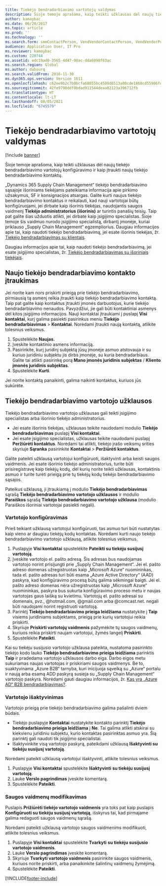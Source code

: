 ```yaml
---
title: Tiekėjo bendradarbiavimo vartotojų valdymas
description: Šioje temoje aprašoma, kaip teikti užklausas dėl naujų tiekėjo bendradarbiavimo vartotojų konfigūravimo ir kaip įtraukti naujų tiekėjo bendradarbiavimo kontaktų.
author: kamaybac
ms.date: 06/20/2017
ms.topic: article
ms.prod: ''
ms.technology: ''
ms.search.form: smmContactPerson, VendVendorContactPerson, VendVendorPortalUser
audience: Application User, IT Pro
ms.reviewer: kamaybac
ms.custom: 220744
ms.assetid: edc19ad0-3565-4d47-98ac-dda6098f63ac
ms.search.region: Global
ms.author: dabourq
ms.search.validFrom: 2016-11-30
ms.dyn365.ops.version: Version 1611
ms.openlocfilehash: c62ee9b2c7b0bcfa68055bc4509d6513a00cde1868cd55906fdc09130c85f8ed
ms.sourcegitcommit: 42fe9790ddf0bdad911544deaa82123a396712fb
ms.translationtype: HT
ms.contentlocale: lt-LT
ms.lasthandoff: 08/05/2021
ms.locfileid: "6745579"
---
```

# <a name="manage-vendor-collaboration-users"></a>Tiekėjo bendradarbiavimo vartotojų valdymas

[!include [banner](../includes/banner.md)]

Šioje temoje aprašoma, kaip teikti užklausas dėl naujų tiekėjo bendradarbiavimo vartotojų konfigūravimo ir kaip įtraukti naujų tiekėjo bendradarbiavimo kontaktų. 

„Dynamics 365 Supply Chain Management“ tiekėjo bendradarbiavimo sąsajoje išoriniams tiekėjams pateikiama informacija apie pirkimo užsakymus, SF ir konsignacijos atsargas. Galite kurti naujus tiekėjo bendradarbiavimo kontaktus ir reikalauti, kad nauji vartotojai būtų konfigūruojami, jei dirbate kaip išorinis tiekėjas, naudojantis saugos vaidmenį **Tiekėjo administratorius (išorinis)** ar turintis panašių teisių. Taip pat galite šias užduotis atlikti, jei dirbate kaip įsigijimo specialistas. Šioje temoje šis vaidmuo nurodo įsigijimo specialistą, dirbantį įmonėje, kuriai priklauso „Supply Chain Management“ egzempliorius. Daugiau informacijos apie tai, kaip naudoti tiekėjo bendradarbiavimą, jei esate išorinis tiekėjas, žr. [Tiekėjo bendradarbiavimas su klientais](vendor-collaboration-work-customers-dynamics-365-operations.md).  

Daugiau informacijos apie tai, kaip naudoti tiekėjo bendradarbiavimą, jei esate įsigijimo specialistas, žr. [Tiekėjo bendradarbiavimas su išoriniais tiekėjais](vendor-collaboration-work-external-vendors.md).

## <a name="add-new-vendor-collaboration-contacts"></a>Naujo tiekėjo bendradarbiavimo kontakto įtraukimas
Jei norite kam nors priskirti prieigą prie tiekėjo bendradarbiavimo, pirmiausią tą asmenį reikia įtraukti kaip tiekėjo bendradarbiavimo kontaktą. Taip pat galite kaip kontaktus įtraukti įmonės darbuotojus, kurie tiekėjo bendradarbiavimo nenaudos. Pavyzdžiui, jie gali būti kontaktiniai asmenys dėl kitos įsigijimo informacijos. Nauji kontaktai įtraukiami į puslapį **Visi kontaktai**, kurį galima pasiekti pasirinkus meniu **Tiekėjo bendradarbiavimas** &gt; **Kontaktai**. Norėdami įtraukti naują kontaktą, atlikite tolesnius veiksmus.

1.  Spustelėkite **Naujas.**
2.  Įveskite kontaktinio asmens informaciją.
3.  Pasirinkite, kurį juridinį subjektą jūsų įmonėje asmuo atstovauja ir su kuriuo juridiniu subjektu jis dirbs įmonėje, su kuria bendradarbiaus. Galite tai atlikti pasirinkę porą **Mano įmonės juridinis subjektas** / **Kliento įmonės juridinis subjektas**.
4.  Spustelėkite **Kurti**.

Jei norite kontaktą panaikinti, galima naikinti kontaktus, kuriuos jūs sukūrėte.

## <a name="vendor-collaboration-user-requests"></a>Tiekėjo bendradarbiavimo vartotojo užklausos
Tiekėjo bendradarbiavimo vartotojo užklausas gali teikti įsigijimo specialistas arba išorinio tiekėjo administratorius.

-   Jei esate išorinis tiekėjas, užklausas teikite naudodami modulio **Tiekėjo bendradarbiavimas** puslapį **Visi kontaktai**.
-   Jei esate įsigijimo specialistas, užklausas teikite naudodami puslapį **Peržiūrėti kontaktus**. Norėdami tai atlikti, tiekėjo įrašo veiksmų srities skyriuje **Sąranka** pasirinkite **Kontaktai** &gt; **Peržiūrėti kontaktus**.

Galite pateikti užklausą vartotojui konfigūruoti, išaktyvinti arba keisti saugos vaidmenis. Jei esate išorinio tiekėjo administratorius, turite būti prisiregistravę kaip tiekėjų kodų, dėl kurių norite teikti užklausas, kontaktinis asmuo ir turite turėti prieigą prie tų tiekėjų kodų tiekėjo bendradarbiavimo sąsajos.  

Pateikus užklausą, ji įtraukiamą į modulio **Tiekėjo bendradarbiavimas** sąrašą **Tiekėjo bendradarbiavimo vartotojo užklausos** ir modulio **Paraiškos** sąrašą **Tiekėjo bendradarbiavimo vartotojo užklausa** (modulio Paraiškos išoriniai vartotojai pasiekti negali).

### <a name="provision-a-user"></a>Vartotojo konfigūravimas

Prieš teikiant užklausą vartotojui konfigūruoti, tas asmuo turi būti nustatytas kaip vieno ar daugiau tiekėjų kodų kontaktas. Norėdami kurti naujo tiekėjo bendradarbiavimo vartotojo užklausą, atlikite tolesnius veiksmus.

1. Puslapyje **Visi kontaktai** spustelėkite **Pateikti su tiekėju susijusį vartotoją**.
2. Įveskite vartotojo el. pašto adresą. Šis adresas bus naudojamas vartotojo norint prisijungti prie „Supply Chain Management“. Jei el. pašto adreso domenas užregistruotas kaip „Microsoft Azure“ nuomininkas, tada el. pašto adresas turi būti esama „Azure Active Directory“ (AAD) paskyra, kad konfigūravimo procesą būtų galima sėkmingai baigti. Jei el. pašto adreso domenas nėra užregistruotas kaip „Microsoft Azure“ nuomininkas, paskyra bus sukurta konfigūravimo proceso metu ir naujas vartotojas gaus laišką su kvietimu. Vartotojų el. pašto adresai su domenais, pvz., @hotmail.com, @gmail.com arba @comcast.net. negali būti naudojami norint registruoti vartotoją.
3. Parinktį **Tiekėjo bendradarbiavimo prieiga leidžiama** nustatykite į **Taip** visiems juridiniams subjektams, prieigą prie kurių vartotojui reikia priskirti.
4. Skyriuje **Priskirti vartotojų vaidmenis** pažymėkite tų saugos vaidmenų, kuriuos reikia priskirti naujam vartotojui, žymės langelį **Priskirti**.
5. Spustelėkite **Pateikti**.

Kai su tiekėju susijusio vartotojo užklausa pateikta, nustatoma pasirinkto tiekėjo kodo lauko **Tiekėjo bendradarbiavimo prieiga leidžiama** parinktis **Taip** ir pradedama vartotojo užklausos darbo eiga. Darbo eigos metu sukuriamas naujas vartotojas ir priskiriami saugos vaidmenys. Be to, suaktyvinama „Azure B2B“ tarnyba, kuri inicijuoja sąveiką su „Azure“ portalu ir naują arba esamą ADD paskyrą susieja su „Supply Chain Management“ vartotojo paskyra. Norėdami gauti daugiau informacijos, žr. [Kas yra „Azure AD“ B2B bendradarbiavimas?](/azure/active-directory/active-directory-b2b-what-is-azure-ad-b2b).

### <a name="inactivate-a-user"></a>Vartotojo išaktyvinimas

Vartotojo prieigą prie tiekėjo bendradarbiavimo galima pašalinti dviem būdais.

-   Tiekėjo puslapyje **Kontaktai** nustatykite kontakto parinktį **Tiekėjo bendradarbiavimo prieiga leidžiama** į **Ne**. Tai galima atlikti atskirai su kiekvienu juridiniu subjektu, kurio kontaktas pasirinktas asmuo yra. Šią parinktį gali naudoti tik įsigijimo specialistai.
-   Išaktyvinkite visą vartotojo paskyrą, pateikdami užklausą **Išaktyvinti su tiekėju susijusį vartotoją**.

Norėdami pateikti užklausą vartotojui išaktyvinti, atlikite tolesnius veiksmus.

1.  Puslapyje **Visi kontaktai** spustelėkite **Išaktyvinti** **su tiekėju susijusį vartotoją**.
2.  Lauke **Verslo pagrindimas** įveskite komentarą.
3.  Spustelėkite **Pateikti**.

### <a name="modify-security-roles"></a>Saugos vaidmenų modifikavimas

Puslapis **Prižiūrėti tiekėjo vartotojo vaidmenis** yra toks pat kaip puslapis **Konfigūruoti su tiekėju susijusį vartotoją**, išskyrus tai, kad pirmajame galima redaguoti saugos vaidmenų sąrašą.  

Norėdami pateikti užklausą vartotojo saugos vaidmenims modifikuoti, atlikite tolesnius veiksmus.

1.  Puslapyje **Visi kontaktai** spustelėkite **Tvarkyti** **su tiekėju susijusio vartotojo vaidmenis**.
2.  Lauke **Verslo pagrindimas** įveskite komentarą.
3.  Skyriuje **Tvarkyti vartotojo vaidmenis** pasirinkite saugos vaidmenis, kuriuos norite priskirti, arba panaikinkite šalintinų vaidmenų žymėjimą.
4.  Spustelėkite **Pateikti**.






[!INCLUDE[footer-include](../../includes/footer-banner.md)]